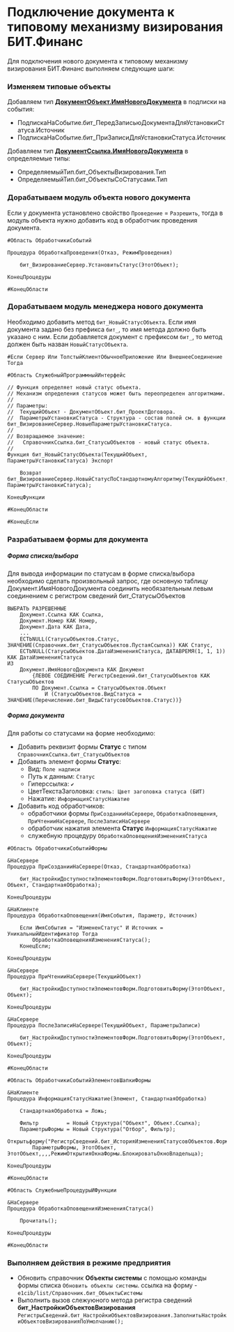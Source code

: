 # Подключение документа к типовому механизму визирования БИТ.Финанс

Для подключения нового документа к типовому механизму визирования БИТ.Финанс выполняем следующие шаги:

### Изменяем типовые объекты

Добавляем тип **<u>ДокументОбъект.ИмяНовогоДокумента</u>** в подписки на события:
+ ПодпискаНаСобытие.бит_ПередЗаписьюДокументаДляУстановкиСтатуса.Источник
+ ПодпискаНаСобытие.бит_ПриЗаписиДляУстановкиСтатуса.Источник

Добавляем тип **<u>ДокументСсылка.ИмяНовогоДокумента</u>** в определяемые типы:
+ ОпределяемыйТип.бит_ОбъектыВизирования.Тип
+ ОпределяемыйТип.бит_ОбъектыСоСтатусами.Тип

### Дорабатываем модуль объекта нового документа
Если у документа установлено свойство `Проведение` = `Разрешить`, тогда в модуль объекта нужно добавить код в обработчик проведения документа.
```1C Enterprise
#Область ОбработчикиСобытий

Процедура ОбработкаПроведения(Отказ, РежимПроведения)
	
    бит_ВизированиеСервер.УстановитьСтатус(ЭтотОбъект);
    
КонецПроцедуры

#КонецОбласти
```

### Дорабатываем модуль менеджера нового документа
Необходимо добавить метод `бит_НовыйСтатусОбъекта`. Если имя документа задано без префикса `бит_`, то имя метода должно быть указано с ним. Если добавляется документ с префиксом `бит_`, то метод должен быть назван `НовыйСтатусОбъекта`.
```1C Enterprise
#Если Сервер Или ТолстыйКлиентОбычноеПриложение Или ВнешнееСоединение Тогда

#Область СлужебныйПрограммныйИнтерфейс

// Функция определяет новый статус объекта.
// Механизм определения статусов может быть переопределен алгоритмами.
//
// Параметры:
//  ТекущийОбъект - ДокументОбъект.бит_ПроектДоговора.
//  ПараметрыУстановкиСтатуса - Структура - состав полей см. в функции бит_ВизированиеСервер.НовыеПараметрыУстановкиСтатуса.
//
// Возвращаемое значение:
//   СправочникСсылка.бит_СтатусыОбъектов - новый статус объекта.
//
Функция бит_НовыйСтатусОбъекта(ТекущийОбъект, ПараметрыУстановкиСтатуса) Экспорт
	
	Возврат бит_ВизированиеСервер.НовыйСтатусПоСтандартномуАлгоритму(ТекущийОбъект, ПараметрыУстановкиСтатуса);
	
КонецФункции

#КонецОбласти

#КонецЕсли
```

### Разрабатываем формы для документа
##### Форма списка/выбора
Для вывода информации по статусам в форме списка/выбора необходимо сделать произвольный запрос, где основную таблицу Документ.ИмяНовогоДокумента соединить необязательным левым соединением с регистром сведений бит_СтатусыОбъектов
```1C Enterprise
ВЫБРАТЬ РАЗРЕШЕННЫЕ
	Документ.Ссылка КАК Ссылка,
	Документ.Номер КАК Номер,
	Документ.Дата КАК Дата,
	...
	ЕСТЬNULL(СтатусыОбъектов.Статус, ЗНАЧЕНИЕ(Справочник.бит_СтатусыОбъектов.ПустаяСсылка)) КАК Статус,
	ЕСТЬNULL(СтатусыОбъектов.ДатаИзмененияСтатуса, ДАТАВРЕМЯ(1, 1, 1)) КАК ДатаИзмененияСтатуса
ИЗ
	Документ.ИмяНовогоДокумента КАК Документ
		{ЛЕВОЕ СОЕДИНЕНИЕ РегистрСведений.бит_СтатусыОбъектов КАК СтатусыОбъектов
		ПО Документ.Ссылка = СтатусыОбъектов.Объект
			И (СтатусыОбъектов.ВидСтатуса = ЗНАЧЕНИЕ(Перечисление.бит_ВидыСтатусовОбъектов.Статус))}
```
##### Форма документа
Для работы со статусами на форме необходимо:
+ Добавить реквизит формы **Статус** с типом `СправочникСсылка.бит_СтатусыОбъектов`
+ Добавить элемент формы **Статус**:
	+ Вид: `Поле надписи`
	+ Путь к данным: `Статус`
	+ Гиперссылка: `✔`
	+ ЦветТекстаЗаголовка: `стиль: Цвет заголовка статуса (БИТ)`
	+ Нажатие: `ИнформацияСтатусНажатие`
+ Добавить код обработчиков:
	+ обработчики формы `ПриСозданииНаСервере`, `ОбработкаОповещения`, `ПриЧтенииНаСервере`, `ПослеЗаписиНаСервере`
	+ обработчик нажатия элемента **Статус** `ИнформацияСтатусНажатие`
	+ служебную процедуру `ОбработкаОповещенияИзмененияСтатуса`
```1C Enterprise
#Область ОбработчикиСобытийФормы

&НаСервере
Процедура ПриСозданииНаСервере(Отказ, СтандартнаяОбработка)
	
	бит_НастройкиДоступностиЭлементовФорм.ПодготовитьФорму(ЭтотОбъект, Объект, СтандартнаяОбработка);
	
КонецПроцедуры

&НаКлиенте
Процедура ОбработкаОповещения(ИмяСобытия, Параметр, Источник)
	
	Если ИмяСобытия = "ИзмененСтатус" И Источник = УникальныйИдентификатор Тогда
		ОбработкаОповещенияИзмененияСтатуса();
	КонецЕсли;

КонецПроцедуры

&НаСервере
Процедура ПриЧтенииНаСервере(ТекущийОбъект)
	
	бит_НастройкиДоступностиЭлементовФорм.ПодготовитьФорму(ЭтотОбъект, Объект);
	
КонецПроцедуры

&НаСервере
Процедура ПослеЗаписиНаСервере(ТекущийОбъект, ПараметрыЗаписи)
	
	бит_НастройкиДоступностиЭлементовФорм.ПодготовитьФорму(ЭтотОбъект, Объект);
	
КонецПроцедуры

#КонецОбласти

#Область ОбработчикиСобытийЭлементовШапкиФормы

&НаКлиенте
Процедура ИнформацияСтатусНажатие(Элемент, СтандартнаяОбработка)
	
	СтандартнаяОбработка = Ложь;
	
	Фильтр 		   = Новый Структура("Объект", Объект.Ссылка);
	ПараметрыФормы = Новый Структура("Отбор", Фильтр);
	Открытьформу("РегистрСведений.бит_ИсторияИзмененияСтатусовОбъектов.ФормаСписка", 
		ПараметрыФормы, ЭтотОбъект, ЭтотОбъект,,,,РежимОткрытияОкнаФормы.БлокироватьОкноВладельца);
	
КонецПроцедуры

#КонецОбласти

#Область СлужебныеПроцедурыИФункции

&НаСервере
Процедура ОбработкаОповещенияИзмененияСтатуса()
	
	Прочитать();
	
КонецПроцедуры

#КонецОбласти
```

### Выполняем действия в режиме предприятия
+ Обновить справочник **Объекты системы** с помощью команды формы списка `Обновить объекты системы`. ссылка на форму - `e1cib/list/Справочник.бит_ОбъектыСистемы`
+ Выполнить вызов слежуюного метода регистра сведений **бит_НастройкиОбъектовВизирования**
 `РегистрыСведений.бит_НастройкиОбъектовВизирования.ЗаполнитьНастройкиОбъектовВизированияПоУмолчанию();`
